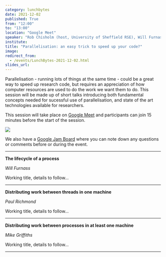 ```yaml
---
category: lunchbytes
date: 2021-12-02
published: True
from: "12:00"
to: "13:00"
location: "Google Meet"
speaker: "Rob Chisholm (host, University of Sheffield RSE), Will Furnass (University of Sheffield IT Services), Paul Richmond (University of Sheffield RSE), Mike Griffiths (University of Sheffield IT Services)"
institute:
title: "Parallelisation: an easy trick to speed up your code?"
image:
redirect_from:
  - /events/LunchBytes-2021-12-02.html
slides_url:
---
```


Parallelisation - running lots of things at the same time - could be a great way to speed up research code, but requires an appreciation of how computer resources are used to do the work we want them to do. This session will be made up of short talks introducing both fundamental concepts needed for sucessful use of parallelisation, and state of the art technologies available for researchers.

This session will take place on [Google Meet](https://meet.google.com/ozm-cops-ktj) and participants can join 15 minutes before the start of the session. 

<a target="_blank" href="https://calendar.google.com/event?action=TEMPLATE&amp;tmeid=N2RxdnVlcDU2ZTAxbGx0bWg0amUxbzFnaXMgci5kLnR1cm5lckBzaGVmZmllbGQuYWMudWs&amp;tmsrc=r.d.turner%40sheffield.ac.uk"><img border="0" src="https://www.google.com/calendar/images/ext/gc_button1_en.gif"></a>

We also have a [Google Jam Board](https://jamboard.google.com/d/1gxOkpOmEE2xwK7DFo1Lbql8nJ4SvGvafmzl0qEBVfbs) where you can note down any questions or comments before or during the event.

---

**The lifecycle of a process**

*Will Furnass*

Working title, details to follow...

---

**Distributing work between threads in one machine**

*Paul Richmond*

Working title, details to follow...

---

**Distributing work between processes in at least one machine**

*Mike Griffiths*

Working title, details to follow...

---